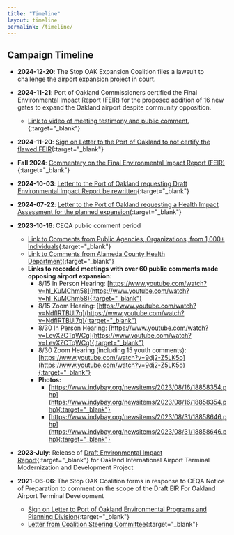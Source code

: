 ```yaml
---
title: "Timeline"
layout: timeline
permalink: /timeline/
---
```


## Campaign Timeline

- **2024-12-20**: The Stop OAK Expansion Coalition files a lawsuit to challenge the airport expansion project in court.

- **2024-11-21**: Port of Oakland Commissioners certified the Final Environmental Impact Report (FEIR) for the proposed addition of 16 new gates to expand the Oakland airport despite community opposition.  
  - [Link to video of meeting testimony and public comment.](https://portofoakland.granicus.com/MediaPlayer.php?view_id=2&clip_id=372){:target="_blank"}

- **2024-11-20**: [Sign on Letter to the Port of Oakland to not certify the flawed FEIR](/assets/images/Organization-Letter-re-FEIR-certification-vote_241120.pdf){:target="_blank"}

- **Fall 2024**: [Commentary on the Final Environmental Impact Report (FEIR)](/assets/images/FEIR-OAK-Summary-and-Commentary.pdf){:target="_blank"}

- **2024-10-03**: [Letter to the Port of Oakland requesting Draft Environmental Impact Report be rewritten](/assets/images/Stop-OAK-Exp-REIR-Comment-Letter-2024.pdf){:target="_blank"}

- **2024-07-22**: [Letter to the Port of Oakland requesting a Health Impact Assessment for the planned expansion](/assets/images/Stop-OAK-Ltr-to-Port-re-HIA-July-2024docx.pdf){:target="_blank"}

- **2023-10-16**: CEQA public comment period  
  - [Link to Comments from Public Agencies, Organizations, from 1,000+ Individuals](https://www.iflyoak.com/wp-content/uploads/2024/10/Appendix-P_DEIR-Comments-and-Responses.pdf){:target="_blank"}  
  - [Link to Comments from Alameda County Health Department](/assets/images/231016_Alameda-County-Public-Health-Department_-Kimi-Watkins-Tartt-and-Nicholas-Moss.pdf){:target="_blank"}  
  - **Links to recorded meetings with over 60 public comments made opposing airport expansion:**  
    - 8/15 In Person Hearing: [https://www.youtube.com/watch?v=hl_KuMChm58](https://www.youtube.com/watch?v=hl_KuMChm58){:target="_blank"}  
    - 8/15 Zoom Hearing: [https://www.youtube.com/watch?v=NdflRTBUl7g](https://www.youtube.com/watch?v=NdflRTBUl7g){:target="_blank"}  
    - 8/30 In Person Hearing: [https://www.youtube.com/watch?v=LevXZCTqWCg](https://www.youtube.com/watch?v=LevXZCTqWCg){:target="_blank"}  
    - 8/30 Zoom Hearing (including 15 youth comments): [https://www.youtube.com/watch?v=9dj2-Z5LK5o](https://www.youtube.com/watch?v=9dj2-Z5LK5o){:target="_blank"}  
    - **Photos:**  
      - [https://www.indybay.org/newsitems/2023/08/16/18858354.php](https://www.indybay.org/newsitems/2023/08/16/18858354.php){:target="_blank"}  
      - [https://www.indybay.org/newsitems/2023/08/31/18858646.php](https://www.indybay.org/newsitems/2023/08/31/18858646.php){:target="_blank"}

- **2023-July**: Release of [Draft Environmental Impact Report](https://www.oaklandairport.com/wp-content/uploads/230717_Public-Draft-EIR_Web_v1.0.pdf){:target="_blank"} for Oakland International Airport Terminal Modernization and Development Project

- **2021-06-06**: The Stop OAK Coalition forms in response to CEQA Notice of Preparation to comment on the scope of the Draft EIR For Oakland Airport Terminal Development  
  - [Sign on Letter to Port of Oakland Environmental Programs and Planning Division](/assets/images/20210607-OAK-Airport-Expansion-DEIR-Scoping-Letter_org-sign-on.pdf){:target="_blank"}  
  - [Letter from Coalition Steering Committee](/assets/images/20210607-Letter-to-Port-of-Oakland-re_-Airport-Expansion_steering-committee.pdf){:target="_blank"}

